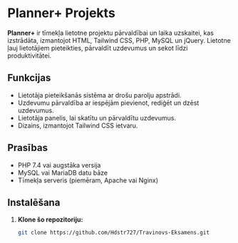# Planner+ Projekts

**Planner+** ir tīmekļa lietotne projektu pārvaldībai un laika uzskaitei, kas izstrādāta, izmantojot HTML, Tailwind CSS, PHP, MySQL un jQuery. Lietotne ļauj lietotājiem pieteikties, pārvaldīt uzdevumus un sekot līdzi produktivitātei.

## Funkcijas

- Lietotāja pieteikšanās sistēma ar drošu parolju apstrādi.
- Uzdevumu pārvaldība ar iespējām pievienot, rediģēt un dzēst uzdevumus.
- Lietotāja panelis, lai skatītu un pārvaldītu uzdevumus.
- Dizains, izmantojot Tailwind CSS ietvaru.

## Prasības

- PHP 7.4 vai augstāka versija
- MySQL vai MariaDB datu bāze
- Tīmekļa serveris (piemēram, Apache vai Nginx)

## Instalēšana

1. **Klone šo repozitoriju:**

   ```bash
   git clone https://github.com/Hdstr727/Travinovs-Eksamens.git
